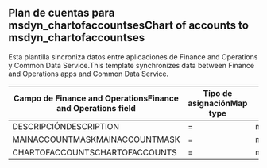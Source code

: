 ## <a name="chart-of-accounts-to-msdyn_chartofaccountses"></a><span data-ttu-id="39446-101">Plan de cuentas para msdyn_chartofaccountses</span><span class="sxs-lookup"><span data-stu-id="39446-101">Chart of accounts to msdyn_chartofaccountses</span></span>

<span data-ttu-id="39446-102">Esta plantilla sincroniza datos entre aplicaciones de Finance and Operations y Common Data Service.</span><span class="sxs-lookup"><span data-stu-id="39446-102">This template synchronizes data between Finance and Operations apps and Common Data Service.</span></span>

<span data-ttu-id="39446-103">Campo de Finance and Operations</span><span class="sxs-lookup"><span data-stu-id="39446-103">Finance and Operations field</span></span> | <span data-ttu-id="39446-104">Tipo de asignación</span><span class="sxs-lookup"><span data-stu-id="39446-104">Map type</span></span> | <span data-ttu-id="39446-105">Otro campo de Dynamics 365</span><span class="sxs-lookup"><span data-stu-id="39446-105">Other Dynamics 365 field</span></span> | <span data-ttu-id="39446-106">Valor predeterminado</span><span class="sxs-lookup"><span data-stu-id="39446-106">Default value</span></span>
---|---|---|---
<span data-ttu-id="39446-107">DESCRIPCIÓN</span><span class="sxs-lookup"><span data-stu-id="39446-107">DESCRIPTION</span></span> | = | <span data-ttu-id="39446-108">msdyn_description</span><span class="sxs-lookup"><span data-stu-id="39446-108">msdyn_description</span></span> | 
<span data-ttu-id="39446-109">MAINACCOUNTMASK</span><span class="sxs-lookup"><span data-stu-id="39446-109">MAINACCOUNTMASK</span></span> | = | <span data-ttu-id="39446-110">msdyn_mainaccountmask</span><span class="sxs-lookup"><span data-stu-id="39446-110">msdyn_mainaccountmask</span></span> | 
<span data-ttu-id="39446-111">CHARTOFACCOUNTS</span><span class="sxs-lookup"><span data-stu-id="39446-111">CHARTOFACCOUNTS</span></span> | = | <span data-ttu-id="39446-112">msdyn_name</span><span class="sxs-lookup"><span data-stu-id="39446-112">msdyn_name</span></span> | 
